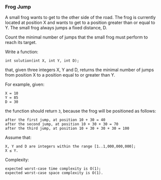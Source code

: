 ### Frog Jump

A small frog wants to get to the other side of the road. The frog is currently located at position X and wants to get to a position greater than or equal to Y. The small frog always jumps a fixed distance, D.

Count the minimal number of jumps that the small frog must perform to reach its target.

Write a function:

    int solution(int X, int Y, int D);

that, given three integers X, Y and D, returns the minimal number of jumps from position X to a position equal to or greater than Y.

For example, given:

    X = 10
    Y = 85
    D = 30

the function should return `3`, because the frog will be positioned as follows:

    after the first jump, at position 10 + 30 = 40
    after the second jump, at position 10 + 30 + 30 = 70
    after the third jump, at position 10 + 30 + 30 + 30 = 100

Assume that:

    X, Y and D are integers within the range [1..1,000,000,000];
    X ≤ Y.

Complexity:

    expected worst-case time complexity is O(1);
    expected worst-case space complexity is O(1).
